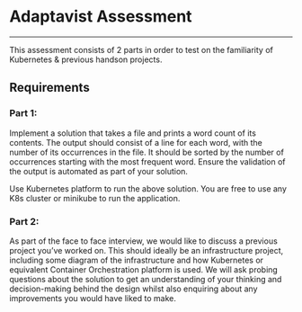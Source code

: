 # Adaptavist Assessment
-----------------------

This assessment consists of 2 parts in order to test on the familiarity of Kubernetes & previous handson projects.

## Requirements
### Part 1:
Implement a solution that takes a file and prints a word count of its contents. The output should consist of a line for each word, with the number of its occurrences in the file. It should be sorted by the number of occurrences starting with the most frequent word. Ensure the validation of the output is automated as part of your solution.

Use Kubernetes platform to run the above solution. You are free to use any K8s cluster or minikube to run the application.

### Part 2:
As part of the face to face interview, we would like to discuss a previous project you’ve worked on. This should ideally be an infrastructure project, including some diagram of the infrastructure and how Kubernetes or equivalent Container Orchestration platform is used. We will ask probing questions about the solution to get an understanding of your thinking and decision-making behind the design whilst also enquiring about any improvements you would have liked to make.